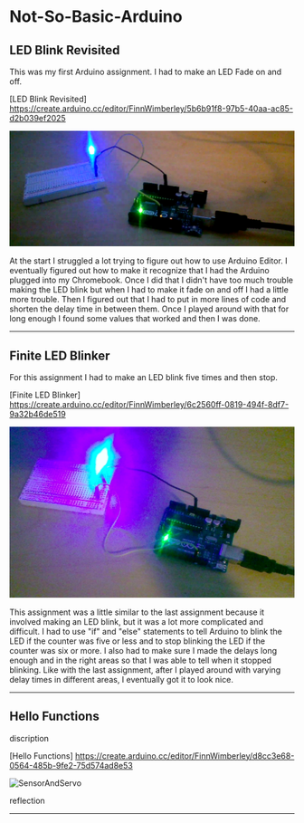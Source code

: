 # Not-So-Basic-Arduino

## LED Blink Revisited

This was my first Arduino assignment. I had to make an LED Fade on and off.

[LED Blink Revisited]
https://create.arduino.cc/editor/FinnWimberley/5b6b91f8-97b5-40aa-ac85-d2b039ef2025

![BlinkingLED2](Images/BlinkingLED2.png)

At the start I struggled a lot trying to figure out how to use Arduino Editor. I eventually figured out how to make it recognize that I had the Arduino plugged into my Chromebook. Once I did that I didn't have too much trouble making the LED blink but when I had to make it fade on and off I had a little more trouble. Then I figured out that I had to put in more lines of code and shorten the delay time in between them. Once I played around with that for long enough I found some values that worked and then I was done.

---

## Finite LED Blinker

For this assignment I had to make an LED blink five times and then stop.

[Finite LED Blinker]
https://create.arduino.cc/editor/FinnWimberley/6c2560ff-0819-494f-8df7-9a32b46de519

![FiniteLEDBlinker](Images/FiniteLEDBlinker.jpg)

This assignment was a little similar to the last assignment because it involved making an LED blink, but it was a lot more complicated and difficult. I had to use "if" and "else" statements to tell Arduino to blink the LED if the counter was five or less and to stop blinking the LED if the counter was six or more.  I also had to make sure I made the delays long enough and in the right areas so that I was able to tell when it stopped blinking.  Like with the last assignment, after I played around with varying delay times in different areas, I eventually got it to look nice.

---

## Hello Functions

discription

[Hello Functions]
https://create.arduino.cc/editor/FinnWimberley/d8cc3e68-0564-485b-9fe2-75d574ad8e53

![SensorAndServo](Images/SensorAndServ.jpg)

reflection

---
